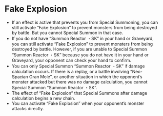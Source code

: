 # Fake Explosion

*   If an effect is active that prevents you from Special Summoning, you can still activate “Fake Explosion” to prevent monsters from being destroyed by battle. But you cannot Special Summon in that case.
*   If you do not have “Summon Reactor ・SK” in your hand or Graveyard, you can still activate “Fake Explosion” to prevent monsters from being destroyed by battle. However, if you are unable to Special Summon “Summon Reactor ・SK” because you do not have it in your hand or Graveyard, your opponent can check your hand to confirm.
*   You can only Special Summon “Summon Reactor ・SK” if damage calculation occurs. If there is a replay, or a battle involving “Neo-Spacian Gran Mole”, or another situation in which the opponent’s monster attacked but there was no damage calculation, you cannot Special Summon “Summon Reactor ・SK”.
*   The effect of “Fake Explosion” that Special Summons after damage calculation begins a new chain.
*   You can activate “Fake Explosion” when your opponent’s monster attacks directly.
